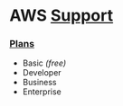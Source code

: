 # AWS [Support](https://aws.amazon.com/premiumsupport/)

### [Plans](https://aws.amazon.com/premiumsupport/compare-plans/)
* Basic *(free)*
* Developer
* Business
* Enterprise
